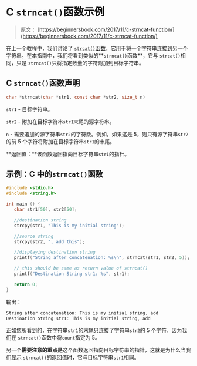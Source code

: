 # C `strncat()`函数示例

> 原文： [https://beginnersbook.com/2017/11/c-strncat-function/](https://beginnersbook.com/2017/11/c-strncat-function/)

在上一个教程中，我们讨论了 [`strcat()`函数](https://beginnersbook.com/2017/11/c-strcat-function-with-example/)，它用于将一个字符串连接到另一个字符串。在本指南中，我们将看到类似的**`strncat()`函数**，它与 `strcat()`相同，只是 `strncat()`只将指定数量的字符附加到目标字符串。

## C `strncat()`函数声明

```c
char *strncat(char *str1, const char *str2, size_t n)
```

`str1` - 目标字符串。

`str2` - 附加在目标字符串`str1`末尾的源字符串。

`n` - 需要追加的源字符串`str2`的字符数。例如，如果这是 5，则只有源字符串`str2`的前 5 个字符将附加在目标字符串`str1`的末尾。

**返回值：**该函数返回指向目标字符串`str1`的指针。

## 示例：C 中的`strncat()`函数

```c
#include <stdio.h>
#include <string.h>

int main () {
   char str1[50], str2[50];

   //destination string
   strcpy(str1, "This is my initial string");

   //source string
   strcpy(str2, ", add this");

   //displaying destination string
   printf("String after concatenation: %s\n", strncat(str1, str2, 5));

   // this should be same as return value of strncat()
   printf("Destination String str1: %s", str1);

   return 0;
}
```

输出：

```c
String after concatenation: This is my initial string, add
Destination String str1: This is my initial string, add
```

正如您所看到的，在字符串`str1`的末尾只连接了字符串`str2`的 5 个字符，因为我们在 `strncat()`函数中将`count`指定为 5。

另一个**需要注意的重点是**这个函数返回指向目标字符串的指针，这就是为什么当我们显示 `strncat()`的返回值时，它与目标字符串`str1`相同。